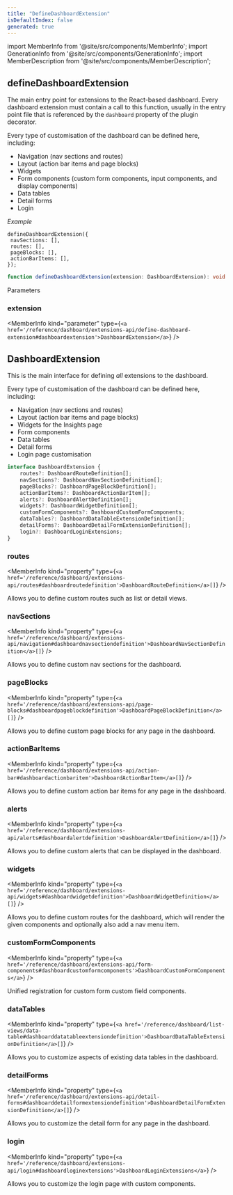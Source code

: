 ```yaml
---
title: "DefineDashboardExtension"
isDefaultIndex: false
generated: true
---
```

<!-- This file was generated from the Vendure source. Do not modify. Instead, re-run the "docs:build" script -->
import MemberInfo from '@site/src/components/MemberInfo';
import GenerationInfo from '@site/src/components/GenerationInfo';
import MemberDescription from '@site/src/components/MemberDescription';


## defineDashboardExtension

<GenerationInfo sourceFile="packages/dashboard/src/lib/framework/extension-api/define-dashboard-extension.ts" sourceLine="60" packageName="@vendure/dashboard" since="3.3.0" />

The main entry point for extensions to the React-based dashboard. Every dashboard extension
must contain a call to this function, usually in the entry point file that is referenced by
the `dashboard` property of the plugin decorator.

Every type of customisation of the dashboard can be defined here, including:

- Navigation (nav sections and routes)
- Layout (action bar items and page blocks)
- Widgets
- Form components (custom form components, input components, and display components)
- Data tables
- Detail forms
- Login

*Example*

```tsx
defineDashboardExtension({
 navSections: [],
 routes: [],
 pageBlocks: [],
 actionBarItems: [],
});
```

```ts title="Signature"
function defineDashboardExtension(extension: DashboardExtension): void
```
Parameters

### extension

<MemberInfo kind="parameter" type={`<a href='/reference/dashboard/extensions-api/define-dashboard-extension#dashboardextension'>DashboardExtension</a>`} />



## DashboardExtension

<GenerationInfo sourceFile="packages/dashboard/src/lib/framework/extension-api/extension-api-types.ts" sourceLine="33" packageName="@vendure/dashboard" since="3.3.0" />

This is the main interface for defining _all_ extensions to the dashboard.

Every type of customisation of the dashboard can be defined here, including:

- Navigation (nav sections and routes)
- Layout (action bar items and page blocks)
- Widgets for the Insights page
- Form components
- Data tables
- Detail forms
- Login page customisation

```ts title="Signature"
interface DashboardExtension {
    routes?: DashboardRouteDefinition[];
    navSections?: DashboardNavSectionDefinition[];
    pageBlocks?: DashboardPageBlockDefinition[];
    actionBarItems?: DashboardActionBarItem[];
    alerts?: DashboardAlertDefinition[];
    widgets?: DashboardWidgetDefinition[];
    customFormComponents?: DashboardCustomFormComponents;
    dataTables?: DashboardDataTableExtensionDefinition[];
    detailForms?: DashboardDetailFormExtensionDefinition[];
    login?: DashboardLoginExtensions;
}
```

<div className="members-wrapper">

### routes

<MemberInfo kind="property" type={`<a href='/reference/dashboard/extensions-api/routes#dashboardroutedefinition'>DashboardRouteDefinition</a>[]`}   />

Allows you to define custom routes such as list or detail views.
### navSections

<MemberInfo kind="property" type={`<a href='/reference/dashboard/extensions-api/navigation#dashboardnavsectiondefinition'>DashboardNavSectionDefinition</a>[]`}   />

Allows you to define custom nav sections for the dashboard.
### pageBlocks

<MemberInfo kind="property" type={`<a href='/reference/dashboard/extensions-api/page-blocks#dashboardpageblockdefinition'>DashboardPageBlockDefinition</a>[]`}   />

Allows you to define custom page blocks for any page in the dashboard.
### actionBarItems

<MemberInfo kind="property" type={`<a href='/reference/dashboard/extensions-api/action-bar#dashboardactionbaritem'>DashboardActionBarItem</a>[]`}   />

Allows you to define custom action bar items for any page in the dashboard.
### alerts

<MemberInfo kind="property" type={`<a href='/reference/dashboard/extensions-api/alerts#dashboardalertdefinition'>DashboardAlertDefinition</a>[]`}   />

Allows you to define custom alerts that can be displayed in the dashboard.
### widgets

<MemberInfo kind="property" type={`<a href='/reference/dashboard/extensions-api/widgets#dashboardwidgetdefinition'>DashboardWidgetDefinition</a>[]`}   />

Allows you to define custom routes for the dashboard, which will render the
given components and optionally also add a nav menu item.
### customFormComponents

<MemberInfo kind="property" type={`<a href='/reference/dashboard/extensions-api/form-components#dashboardcustomformcomponents'>DashboardCustomFormComponents</a>`}   />

Unified registration for custom form custom field components.
### dataTables

<MemberInfo kind="property" type={`<a href='/reference/dashboard/list-views/data-table#dashboarddatatableextensiondefinition'>DashboardDataTableExtensionDefinition</a>[]`}   />

Allows you to customize aspects of existing data tables in the dashboard.
### detailForms

<MemberInfo kind="property" type={`<a href='/reference/dashboard/extensions-api/detail-forms#dashboarddetailformextensiondefinition'>DashboardDetailFormExtensionDefinition</a>[]`}   />

Allows you to customize the detail form for any page in the dashboard.
### login

<MemberInfo kind="property" type={`<a href='/reference/dashboard/extensions-api/login#dashboardloginextensions'>DashboardLoginExtensions</a>`}   />

Allows you to customize the login page with custom components.


</div>
